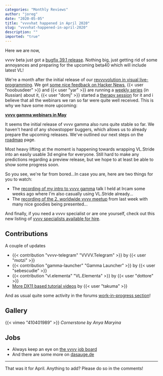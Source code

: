 ```yaml
---
categories: "Monthly Reviews"
author: "joreg"
date: "2020-05-05"
title: "vvvvhat happened in April 2020"
slug: "vvvvhat-happened-in-april-2020"
description: ""
imported: "true"
---
```



Here we are now,

vvvv beta just got a [bugfix 39.1 release](/blog/2020/vvvv50beta39.1). Nothing big, just getting rid of some annoyances and preparing for the upcoming beta40 which will include latest VL! 

We're a month after the initial release of our [revvvvolution in visual live-programming](/blog/2020/vvvv-gamma-2020.1-release). We got [some nice feedback on Hacker News](https://news.ycombinator.com/item?id=22753890), {{< user "noobusdeer" >}} and {{< user "yar" >}} are running a [weekly series](https://www.youtube.com/channel/UCG41Vm1E3_1QVu_rorgQ8ag) (in Russian) about it, {{< user "domj" >}} started a [therapy session](https://therapy.domj.net) for it and i believe that all the webinars we ran so far were quite well received. This is why we have some more upcoming:

**[vvvv gamma webinars in May](/blog/2020/vvvv-gamma-webinars-in-may)**

It seems the initial release of vvvv gamma also runs quite stable so far. We haven't heard of any showstopper buggers, which allows us to already prepare the upcoming releases. We've outlined our next steps on the [roadmap](https://betadocs.vvvv.org/roadmap.html) page. 

Most heavy lifting at the moment is happening towards wrapping VL.Stride into an easily usable 3d engine for everyone. Still hard to make any predictions regarding a preview release, but we hope to at least be able to show some progress soon. 

So you see, we're far from bored...In case you are, here are two things for you to watch: 
* The [recording of my intro to vvvv gamma](https://youtu.be/SG65AaOksFk) talk I held at Ircam some weeks ago where I'm also casually using VL.Stride already...
* The [recording of the 2. worldwide vvvv meetup](https://youtu.be/uczIZHGHUlg?t=219) from last week with many nice goodies being presented...

And finally, if you need a vvvv specialist or are one yourself, check out this new listing of [vvvv specialists available for hire](https://vvvv.org/documentation/vvvv-specialists-available-for-hire).

## Contributions

A couple of updates
* {{< contribution "vvvv-telegram" "VVVV.Telegram" >}} by {{< user "motzi" >}}
* {{< contribution "gamma-launcher" "Gamma Launcher" >}} by {{< user "sebescudie" >}}
* {{< contribution "vl.elementa" "VL.Elementa" >}} by {{< user "dottore" >}}
* [More DX11 based tutorial videos](https://www.youtube.com/playlist?list=PLK3HDkvkLePS9UKCVw1o_eb09Ocws6Wcr) by {{< user "takuma" >}}

And as usual quite some activity in the forums [work-in-progress section](https://discourse.vvvv.org/c/wip/27)!

## Gallery

{{< vimeo "410401989" >}}
*Cornerstone by Anya Maryina*

## Jobs

* Always keep an eye on [the vvvv job board](https://discourse.vvvv.org/c/jobs)
* And there are some more on [dasauge.de](https://dasauge.de/sta/Vvvv/)

---

That was it for April. Anything to add? Please do so in the comments!





